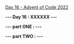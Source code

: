 [Day 16 - Advent of Code 2022](https://adventofcode.com/2022/day/16)

**--- Day 16 : XXXXXX ---**

**--- part ONE : ---**

**--- part TWO : ---**

